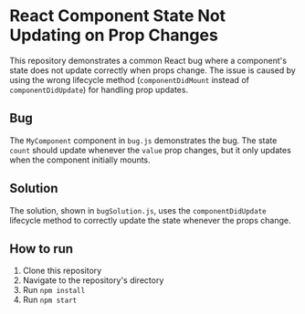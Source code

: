 # React Component State Not Updating on Prop Changes

This repository demonstrates a common React bug where a component's state does not update correctly when props change. The issue is caused by using the wrong lifecycle method (`componentDidMount` instead of `componentDidUpdate`) for handling prop updates.

## Bug

The `MyComponent` component in `bug.js` demonstrates the bug. The state `count` should update whenever the `value` prop changes, but it only updates when the component initially mounts.

## Solution

The solution, shown in `bugSolution.js`, uses the `componentDidUpdate` lifecycle method to correctly update the state whenever the props change.

## How to run

1. Clone this repository
2. Navigate to the repository's directory
3. Run `npm install`
4. Run `npm start`
